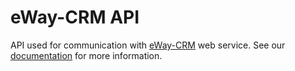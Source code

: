 # eWay-CRM API
API used for communication with [eWay-CRM](http://www.eway-crm.com) web service. See our [documentation](https://kb.eway-crm.com/documentation/6-add-ins/6-7-api-1) for more information.
